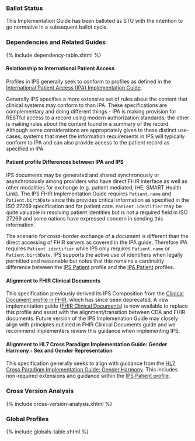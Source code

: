 ### Ballot Status

This Implementation Guide has been balloted as STU with the intention to go normative in a subsequent ballot cycle.

### Dependencies and Related Guides

{% include dependency-table.xhtml %}

#### Relationship to International Patient Access

Profiles in IPS generally seek to conform to profiles as defined in the [International Patient Access (IPA) Implementation Guide](https://hl7.org/fhir/uv/ipa/).   

Generally IPS specifies a more extensive set of rules about the content that clinical systems may conform to than IPA. These specifications are complementary and doing different things - IPA is making provision for RESTful access to a record using modern authorization standards; the other is making rules about the content found in a summary of the record. Although some considerations are appropriately given to these distinct use-cases, systems that meet the information requirements in IPS will typically conform to IPA and can also provide access to the patient record as specified in IPA.

#### Patient profile Differences between IPA and IPS

IPS documents may be generated and shared synchronously or asynchronously among providers who have direct FHIR interface as well as other modalities for exchange (e.g. patient mediated, IHE, SMART Health Link). The IPS FHIR Implementation Guide requires ```Patient.name``` and ```Patient.birthDate``` since this provides critical information as specified in the ISO 27269 specification and for patient care. ```Patient.identifier``` may be quite valuable in resolving patient identities but is not a required field in ISO 27269 and some nations have expressed concern in sending this information. 

The scenario for cross-border exchange of a document is different than the direct accessing of FHIR servers as covered in the IPA guide. Therefore IPA requires ```Patient.identifier``` while IPS only requires ```Patient.name``` or ```Patient.birthDate```. IPS supports the active use of identifiers when legally permitted and reasonable but notes that this remains a cardinality difference between the [IPS Patient](./StructureDefinition-Patient-uv-ips.html) profile and the [IPA Patient](https://hl7.org/fhir/uv/ipa/StructureDefinition-ipa-patient.html) profiles.

#### Alignment to FHIR Clinical Documents

This specification previously derived its IPS Composition from the [Clinical Document profile in FHIR](https://hl7.org/fhir/R4/clinicaldocument.html), which has since been deprecated. A new implementation guide ([FHIR Clinical Documents](https://hl7.org/fhir/uv/fhir-clinical-document/)) is now available to replace this profile and assist with the alignment/transition between CDA and FHIR documents. Future version of the IPS Implemenation Guide may closely align with principles outlined in FHIR Clinical Documents guide and we recommend implementers review this guidance when implementing IPS.

#### Alignment to HL7 Cross Paradigm Implementation Guide: Gender Harmony - Sex and Gender Representation

This specification generally seeks to align with guidance from the [HL7 Cross Paradigm Implementation Guide: Gender Harmony](https://hl7.org/xprod/ig/uv/gender-harmony/). This includes non-required extensions and guidance within the [IPS Patient profile](./StructureDefinition-Patient-uv-ips.html).     

### Cross Version Analysis

{% include cross-version-analysis.xhtml %}

### Global Profiles

{% include globals-table.xhtml %}